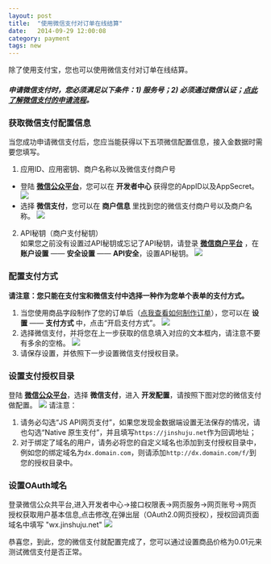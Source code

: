 ```yaml
---
layout: post
title:  "使用微信支付对订单在线结算"
date:   2014-09-29 12:00:08
category: payment
tags: new
---
```


除了使用支付宝，您也可以使用微信支付对订单在线结算。  

##### 申请微信支付时，您必须满足以下条件：1) 服务号；2) 必须通过微信认证；[点此了解微信支付的申请流程](http://kf.qq.com/faq/120911VrYVrA140305ja2a67.html)。

### 获取微信支付配置信息

当您成功申请微信支付后，您应当能获得以下五项微信配置信息，接入金数据时需要您填写。

1. 应用ID、应用密钥、商户名称以及微信支付商户号
  * 登陆 **[微信公众平台](https://mp.weixin.qq.com)**，您可以在 **开发者中心** 获得您的AppID以及AppSecret。
  ![](http://jinshuju-help-pics.b0.upaiyun.com/images/wxpay-appid.png)
  * 选择 **微信支付**，您可以在 **商户信息** 里找到您的微信支付商户号以及商户名称。
  ![](http://jinshuju-help-pics.b0.upaiyun.com/images/wxpay-name.png)
2. API秘钥（商户支付秘钥）  
  如果您之前没有设置过API秘钥或忘记了API秘钥，请登录 **[微信商户平台](https://mch.weixin.qq.com)** ，在**账户设置** —— **安全设置** —— **API安全**，设置API秘钥。
  ![](http://jinshuju-help-pics.b0.upaiyun.com/images/wxpay-secret.png)

### 配置支付方式

**请注意：您只能在支付宝和微信支付中选择一种作为您单个表单的支付方式。**

1. 当您使用商品字段制作了您的订单后（[点我查看如何制作订单](goods-field.html)），您可以在 **设置** —— **支付方式** 中，点击“开启支付方式”。
  ![](http://jinshuju-help-pics.b0.upaiyun.com/images/wxpay-1.png)
2. 选择微信支付，并将您在上一步获取的信息填入对应的文本框内，请注意不要有多余的空格。
  ![](http://jinshuju-help-pics.b0.upaiyun.com/images/wxpay-2.png)
3. 请保存设置，并依照下一步设置微信支付授权目录。

<h3 id="wxpay-setting">设置支付授权目录</h3>

登陆 **[微信公众平台](https://mp.weixin.qq.com)**，选择 **微信支付**，进入 **开发配置**，请按照下图对您的微信支付做配置。
  ![](http://jinshuju-help-pics.b0.upaiyun.com/images/wxpay-setting.png)
请注意：

1. 请务必勾选“JS API网页支付”，如果您发现金数据端设置无法保存的情况，请也勾选“Native 原生支付”，并且填写`https://jinshuju.net`作为回调地址；
2. 对于绑定了域名的用户，请务必将您的自定义域名也添加到支付授权目录中，例如您的绑定域名为`dx.domain.com`，则请添加`http://dx.domain.com/f/`到您的授权目录中。

### 设置OAuth域名
登录微信公众共平台,进入开发者中心->接口权限表->网页服务->网页账号->网页授权获取用户基本信息,点击修改,在弹出层（OAuth2.0网页授权），授权回调页面域名中填写 "wx.jinshuju.net"
  ![](http://jinshuju-help-pics.b0.upaiyun.com/images/wxpay-callback.png)

恭喜您，到此，您的微信支付就配置完成了，您可以通过设置商品价格为0.01元来测试微信支付是否正常。

